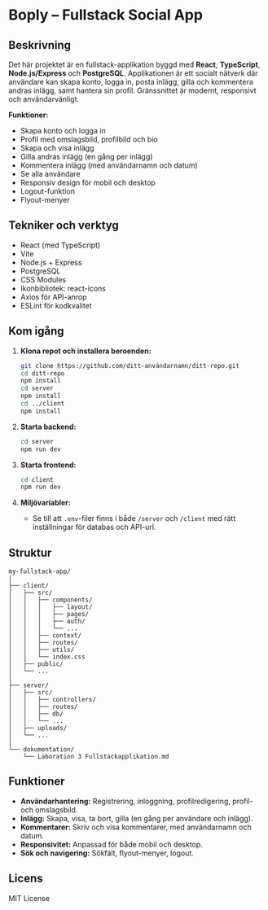 # Boply – Fullstack Social App

## Beskrivning

Det här projektet är en fullstack-applikation byggd med **React**, **TypeScript**, **Node.js/Express** och **PostgreSQL**. Applikationen är ett socialt nätverk där användare kan skapa konto, logga in, posta inlägg, gilla och kommentera andras inlägg, samt hantera sin profil. Gränssnittet är modernt, responsivt och användarvänligt.

**Funktioner:**

-   Skapa konto och logga in
-   Profil med omslagsbild, profilbild och bio
-   Skapa och visa inlägg
-   Gilla andras inlägg (en gång per inlägg)
-   Kommentera inlägg (med användarnamn och datum)
-   Se alla användare
-   Responsiv design för mobil och desktop
-   Logout-funktion
-   Flyout-menyer

## Tekniker och verktyg

-   React (med TypeScript)
-   Vite
-   Node.js + Express
-   PostgreSQL
-   CSS Modules
-   Ikonbibliotek: react-icons
-   Axios för API-anrop
-   ESLint för kodkvalitet

## Kom igång

1. **Klona repot och installera beroenden:**

    ```bash
    git clone https://github.com/ditt-användarnamn/ditt-repo.git
    cd ditt-repo
    npm install
    cd server
    npm install
    cd ../client
    npm install
    ```

2. **Starta backend:**

    ```bash
    cd server
    npm run dev
    ```

3. **Starta frontend:**

    ```bash
    cd client
    npm run dev
    ```

4. **Miljövariabler:**
    - Se till att `.env`-filer finns i både `/server` och `/client` med rätt inställningar för databas och API-url.

## Struktur

```
my-fullstack-app/
│
├── client/
│   ├── src/
│   │   ├── components/
│   │   │   ├── layout/
│   │   │   ├── pages/
│   │   │   ├── auth/
│   │   │   └── ...
│   │   ├── context/
│   │   ├── routes/
│   │   ├── utils/
│   │   └── index.css
│   ├── public/
│   └── ...
│
├── server/
│   ├── src/
│   │   ├── controllers/
│   │   ├── routes/
│   │   ├── db/
│   │   └── ...
│   ├── uploads/
│   └── ...
│
└── dokumentation/
    └── Laboration 3 Fullstackapplikation.md
```

## Funktioner

-   **Användarhantering:** Registrering, inloggning, profilredigering, profil- och omslagsbild.
-   **Inlägg:** Skapa, visa, ta bort, gilla (en gång per användare och inlägg).
-   **Kommentarer:** Skriv och visa kommentarer, med användarnamn och datum.
-   **Responsivitet:** Anpassad för både mobil och desktop.
-   **Sök och navigering:** Sökfält, flyout-menyer, logout.

## Licens

MIT License
